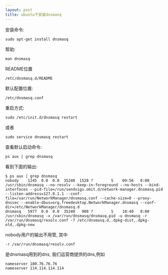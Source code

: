 ```yaml
---
layout: post
title: ubuntu下安装dnsmasq
---
```


安装命令:

    sudo apt-get install dnsmasq

帮助:

    man dnsmasq

README位置

    /etc/dnsmasq.d/README

默认配置位置:

    /etc/dnsmasq.conf

重启方式:

    sudo /etc/init.d/dnsmasq restart

或者

    sudo service dnsmasq restart

查看默认启动命令:

    ps aux | grep dnsmasq

看到下面的输出:

    $ ps aux | grep dnsmasq
    nobody    1245  0.0  0.0  35240  1528 ?        S    09:56   0:00 /usr/sbin/dnsmasq --no-resolv --keep-in-foreground --no-hosts --bind-interfaces --pid-file=/run/sendsigs.omit.d/network-manager.dnsmasq.pid --listen-address=127.0.1.1 --conf-file=/var/run/NetworkManager/dnsmasq.conf --cache-size=0 --proxy-dnssec --enable-dbus=org.freedesktop.NetworkManager.dnsmasq --conf-dir=/etc/NetworkManager/dnsmasq.d
    dnsmasq   5977  0.0  0.0  35240   908 ?        S    10:40   0:00 /usr/sbin/dnsmasq -x /var/run/dnsmasq/dnsmasq.pid -u dnsmasq -r /var/run/dnsmasq/resolv.conf -7 /etc/dnsmasq.d,.dpkg-dist,.dpkg-old,.dpkg-new

nobody用户的输出不用管, 其中

    -r /var/run/dnsmasq/resolv.conf

是dnsmasq用到的dns, 我们运营商提供的dns,例如

    nameserver 180.76.76.76
    nameserver 114.114.114.114

